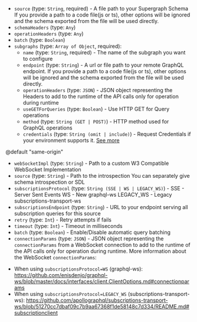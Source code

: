 
* `source` (type: `String`, required) - A file path to your Supergraph Schema
If you provide a path to a code file(js or ts),
other options will be ignored and the schema exported from the file will be used directly.
* `schemaHeaders` (type: `Any`)
* `operationHeaders` (type: `Any`)
* `batch` (type: `Boolean`)
* `subgraphs` (type: `Array of Object`, required): 
  * `name` (type: `String`, required) - The name of the subgraph you want to configure
  * `endpoint` (type: `String`) - A url or file path to your remote GraphQL endpoint.
If you provide a path to a code file(js or ts),
other options will be ignored and the schema exported from the file will be used directly.
  * `operationHeaders` (type: `JSON`) - JSON object representing the Headers to add to the runtime of the API calls only for operation during runtime
  * `useGETForQueries` (type: `Boolean`) - Use HTTP GET for Query operations
  * `method` (type: `String (GET | POST)`) - HTTP method used for GraphQL operations
  * `credentials` (type: `String (omit | include)`) - Request Credentials if your environment supports it.
[See more](https://developer.mozilla.org/en-US/docs/Web/API/Request/credentials)

@default "same-origin"
  * `webSocketImpl` (type: `String`) - Path to a custom W3 Compatible WebSocket Implementation
  * `source` (type: `String`) - Path to the introspection
You can separately give schema introspection or SDL
  * `subscriptionsProtocol` (type: `String (SSE | WS | LEGACY_WS)`) - SSE - Server Sent Events
WS - New graphql-ws
LEGACY_WS - Legacy subscriptions-transport-ws
  * `subscriptionsEndpoint` (type: `String`) - URL to your endpoint serving all subscription queries for this source
  * `retry` (type: `Int`) - Retry attempts if fails
  * `timeout` (type: `Int`) - Timeout in milliseconds
  * `batch` (type: `Boolean`) - Enable/Disable automatic query batching
  * `connectionParams` (type: `JSON`) - JSON object representing the `connectionParams` from a WebSocket connection to add to the runtime of the API calls only for operation during runtime.
More information about the WebSocket `connectionParams`:
  - When using `subscriptionsProtocol=WS` (graphql-ws): https://github.com/enisdenjo/graphql-ws/blob/master/docs/interfaces/client.ClientOptions.md#connectionparams
  - When using `subscriptionsProtocol=LEGACY_WS` (subscriptions-transport-ws): https://github.com/apollographql/subscriptions-transport-ws/blob/51270cc7dbaf09c7b9aa67368f1de58148c7d334/README.md#subscriptionclient